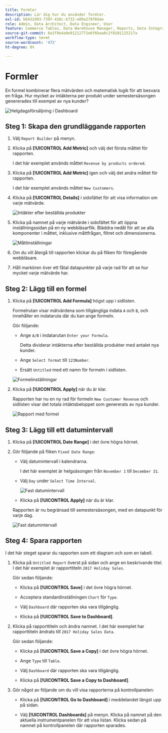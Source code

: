 ```yaml
---
title: Formler
description: Lär dig hur du använder formler.
exl-id: b6432d93-739f-410c-b732-e09a278f8dae
role: Admin, Data Architect, Data Engineer, User
feature: Commerce Tables, Data Warehouse Manager, Reports, Data Integration
source-git-commit: 6e2f9e4a9e91212771e6f6baa8c2f8101125217a
workflow-type: tm+mt
source-wordcount: '472'
ht-degree: 0%

---
```


# Formler

En formel kombinerar flera mätvärden och matematisk logik för att besvara en fråga. Hur mycket av intäkterna per produkt under semestersäsongen genererades till exempel av nya kunder?

![Helgdagsförsäljning i Dashboard](../../assets/magento-bi-report-builder-revenue-by-products-formula-report-holiday-sales-dashboard.png)

## Steg 1: Skapa den grundläggande rapporten

1. Välj `Report Builder` på menyn.

1. Klicka på **[!UICONTROL Add Metric]** och välj det första måttet för rapporten.

   I det här exemplet används måttet `Revenue by products ordered`.

1. Klicka på **[!UICONTROL Add Metric]** igen och välj det andra måttet för rapporten.

   I det här exemplet används måttet `New Customers`.

1. Klicka på **[!UICONTROL Details]** i sidofältet för att visa information om varje mätvärde.

   ![Intäkter efter beställda produkter](../../assets/magento-bi-report-builder-revenue-by-products.png)

1. Klicka på namnet på varje mätvärde i sidofältet för att öppna inställningssidan på en ny webbläsarflik. Bläddra nedåt för att se alla komponenter i måttet, inklusive måttfrågan, filtret och dimensionerna.

   ![Måttinställningar](../../assets/magento-bi-report-builder-revenue-by-products-metric-detail.png)

1. Om du vill återgå till rapporten klickar du på fliken för föregående webbläsare.

1. Håll markören över ett fåtal datapunkter på varje rad för att se hur mycket varje mätvärde har.

## Steg 2: Lägg till en formel

1. Klicka på **[!UICONTROL Add Formula]** högst upp i sidlisten.

   Formelrutan visar mätvärdena som tillgängliga indata `A` och `B`, och innehåller en indataruta där du kan ange formeln.

   Gör följande:

   * Ange `A/B` i indatarutan `Enter your Formula`.

     Detta dividerar intäkterna efter beställda produkter med antalet nya kunder.

   * Ange `Select format` till `123Number`.

   * Ersätt `Untitled` med ett namn för formeln i sidlisten.

   ![Formelinställningar](../../assets/magento-bi-report-builder-revenue-by-products-add-formula-detail.png)

1. Klicka på **[!UICONTROL Apply]** när du är klar.

   Rapporten har nu en ny rad för formeln `New Customer Revenue` och sidlisten visar det totala intäktsbeloppet som genererats av nya kunder.

   ![Rapport med formel](../../assets/magento-bi-report-builder-revenue-by-products-formula-report.png)

## Steg 3: Lägg till ett datumintervall

1. Klicka på **[!UICONTROL Date Range]** i det övre högra hörnet.

1. Gör följande på fliken `Fixed Date Range`:

   * Välj datumintervall i kalendrarna.

     I det här exemplet är helgsäsongen från `November 1` till `December 31`.

   * Välj `Day` under `Select Time Interval`.

     ![Fast datumintervall](../../assets/magento-bi-report-builder-revenue-by-products-formula-report-fixed-date-range.png)

   * Klicka på **[!UICONTROL Apply]** när du är klar.

   Rapporten är nu begränsad till semestersäsongen, med en datapunkt för varje dag.

   ![Fast datumintervall](../../assets/magento-bi-report-builder-revenue-by-products-formula-report-fixed-date-range-report.png)

## Steg 4: Spara rapporten

I det här steget sparar du rapporten som ett diagram och som en tabell.

1. Klicka på `Untitled Report` överst på sidan och ange en beskrivande titel. I det här exemplet är rapporttiteln `2017 Holiday Sales`.

   Gör sedan följande:

   * Klicka på **[!UICONTROL Save]** i det övre högra hörnet.

   * Acceptera standardinställningen `Chart` för `Type`.

   * Välj `Dashboard` där rapporten ska vara tillgänglig.

   * Klicka på **[!UICONTROL Save to Dashboard]**.

1. Klicka på rapporttiteln och ändra namnet. I det här exemplet har rapporttiteln ändrats till `2017 Holiday Sales Data`.

   Gör sedan följande:

   * Klicka på **[!UICONTROL Save a Copy]** i det övre högra hörnet.

   * Ange `Type` till `Table`.

   * Välj `Dashboard` där rapporten ska vara tillgänglig.

   * Klicka på **[!UICONTROL Save a Copy to Dashboard]**.

1. Gör något av följande om du vill visa rapporterna på kontrollpanelen:

   * Klicka på **[!UICONTROL Go to Dashboard]** i meddelandet längst upp på sidan.

   * Välj **[!UICONTROL Dashboards]** på menyn. Klicka på namnet på den aktuella instrumentpanelen för att visa listan. Klicka sedan på namnet på kontrollpanelen där rapporten sparades.
